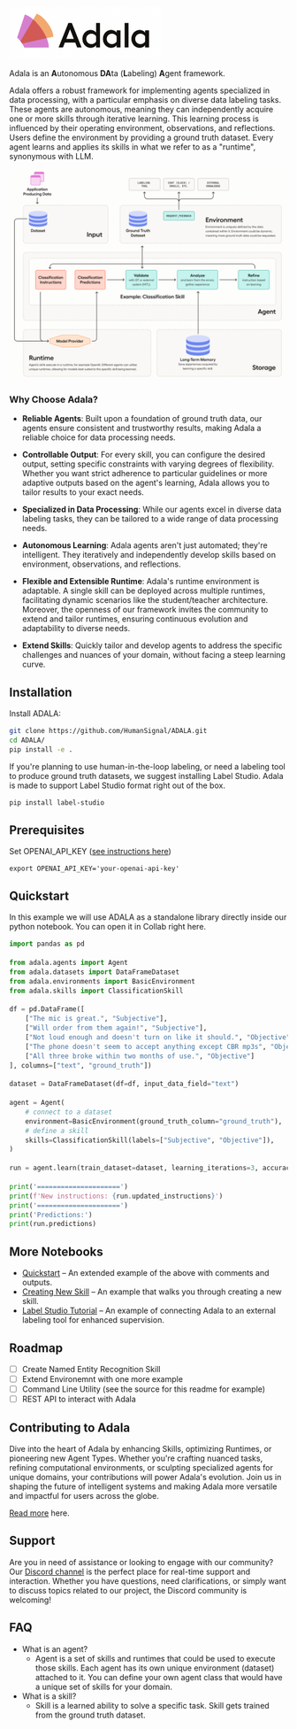 <a href="#"><img src="/static/logo.png" alt="ADALA logo" width="275" ></a>

Adala is an **A**utonomous **DA**ta (**L**abeling) **A**gent framework.

Adala offers a robust framework for implementing agents specialized in data processing, with a particular emphasis on
diverse data labeling tasks. These agents are autonomous, meaning they can independently acquire one or more skills
through iterative learning. This learning process is influenced by their operating environment, observations, and
reflections. Users define the environment by providing a ground truth dataset. Every agent learns and applies its skills
in what we refer to as a "runtime", synonymous with LLM.

![Diagram of components](./static/diagram.png "Diagram of components")

<!-- Offered as an HTTP server, users can interact with Adala via command line or RESTful API, and directly integrate its features in Python Notebooks or scripts. The self-learning mechanism leverages Large Language Models (LLMs) from providers like OpenAI and VertexAI. -->

### Why Choose Adala?

- **Reliable Agents**: Built upon a foundation of ground truth data,
  our agents ensure consistent and trustworthy results, making Adala a
  reliable choice for data processing needs.
  
- **Controllable Output**: For every skill, you can configure the
  desired output, setting specific constraints with varying degrees of
  flexibility. Whether you want strict adherence to particular
  guidelines or more adaptive outputs based on the agent's learning,
  Adala allows you to tailor results to your exact needs.

- **Specialized in Data Processing**: While our agents excel in diverse
  data labeling tasks, they can be tailored to a wide range of data
  processing needs.
  
- **Autonomous Learning**: Adala agents aren't just automated;
  they're intelligent. They iteratively and independently develop
  skills based on environment, observations, and reflections.

- **Flexible and Extensible Runtime**: Adala's runtime environment is
  adaptable. A single skill can be deployed across multiple runtimes,
  facilitating dynamic scenarios like the student/teacher
  architecture. Moreover, the openness of our framework invites the
  community to extend and tailor runtimes, ensuring continuous
  evolution and adaptability to diverse needs.
  
- **Extend Skills**: Quickly tailor and develop agents to address the
  specific challenges and nuances of your domain, without facing a
  steep learning curve.

## Installation

Install ADALA:

```sh
git clone https://github.com/HumanSignal/ADALA.git
cd ADALA/
pip install -e .
```

If you're planning to use human-in-the-loop labeling, or need a labeling tool to produce ground truth datasets, we
suggest installing Label Studio. Adala is made to support Label Studio format right out of the box.

```sh
pip install label-studio
```

## Prerequisites

Set OPENAI_API_KEY ([see instructions here](https://platform.openai.com/docs/quickstart/step-2-setup-your-api-key))

```
export OPENAI_API_KEY='your-openai-api-key'
```

## Quickstart

In this example we will use ADALA as a standalone library directly inside our python notebook. You can open it in Collab
right here.

```python
import pandas as pd

from adala.agents import Agent
from adala.datasets import DataFrameDataset
from adala.environments import BasicEnvironment
from adala.skills import ClassificationSkill

df = pd.DataFrame([
    ["The mic is great.", "Subjective"],
    ["Will order from them again!", "Subjective"],
    ["Not loud enough and doesn't turn on like it should.", "Objective"],
    ["The phone doesn't seem to accept anything except CBR mp3s", "Objective"],
    ["All three broke within two months of use.", "Objective"]
], columns=["text", "ground_truth"])

dataset = DataFrameDataset(df=df, input_data_field="text")

agent = Agent(
    # connect to a dataset
    environment=BasicEnvironment(ground_truth_column="ground_truth"),
    # define a skill
    skills=ClassificationSkill(labels=["Subjective", "Objective"]),
)

run = agent.learn(train_dataset=dataset, learning_iterations=3, accuracy_threshold=0.95)

print('=====================')
print(f'New instructions: {run.updated_instructions}')
print('=====================')
print('Predictions:')
print(run.predictions)
```

## More Notebooks

- [Quickstart](./examples/quickstart.ipynb) – An extended example of the above with comments and outputs.
- [Creating New Skill](./examples/creating_new_skill.ipynb) – An example that walks you through creating a new skill.
- [Label Studio Tutorial](examples/tutorial_label_studio.ipynb) – An example of connecting Adala to an external labeling tool for enhanced supervision.

<!-- 
## Running ADALA as a standalone server (Comming soon!)

Initiate the Adala server. Note: Each agent operates as its own web server.

### Starting the Adala Server

```sh
# Start the Adala server on default port 8090
adala start
```

### Uploading Ground Truth Data

Before teaching skills to Adala, you need to set up the environment and upload data.

```sh
# Upload your dataset
adala upload --file sample_dataset_ground_truth.json
```

### Teaching Skills to Adala

Now, define and teach a new skill to Adala.

```sh
# Define a new skill for classifying objects
adala add-skill --name "Object Classification" --description "Classify text into categories." --instruction "Example: Label trees, cars, and buildings."
```

```sh
# Start the learning process
adala learn --skill "Object Classification" --continuous
```

### Monitoring Optimization

Track the progress of the optimization process.

```sh
# Check the optimization status
adala status
```

### Applying Skills and Predictions

You don't need to wait for optimization to finish. Instruct Adala to apply its skills on new data outside the
environment, turning Adala into a prediction engine. If the predictions generated by the skill are then verified by
human validators or another supervision system, this provides more ground truth data, enhancing the agent's skills. Use
the learned skills and generate predictions.

```sh
# Apply the 'Object Classification' skill on new data
adala apply-skill --name "Object Classification" --file sample_dataset_predict.json
```

### Review Metrics

Get insights into Adala's performance.

```sh
# View detailed metrics
adala metrics
```

## Executing ADALA Command Line

```sh
# Start the Adala server on default port 8090
adala start --port 8090

# Upload your dataset
adala upload --file sample_dataset_ground_truth.json

# Define a new skill for classifying objects
adala add-skill --name "Object Classification" --description "Classify images into categories." --instruction "Example: Label trees, cars, and buildings."

# Start the learning process
adala learn --skill "Object Classification"

# Check the optimization status
adala status

# Apply the 'Object Classification' skill on new data
adala apply-skill --name "Object Classification" --file sample_dataset_predict.json

# View detailed metrics
adala metrics

# Restart the Adala server
adala restart

# Shut down the Adala server
adala shutdown

# List all the skills
adala list-skills

# List all the runtimes
adala list-runtimes

# Retrieve raw logs
adala logs

# Provide help
adala help <command>
```
-->

## Roadmap

- [ ] Create Named Entity Recognition Skill
- [ ] Extend Environemnt with one more example
- [ ] Command Line Utility (see the source for this readme for example)
- [ ] REST API to interact with Adala

## Contributing to Adala

Dive into the heart of Adala by enhancing Skills, optimizing Runtimes, or pioneering new Agent Types. Whether you're
crafting nuanced tasks, refining computational environments, or sculpting specialized agents for unique domains, your
contributions will power Adala's evolution. Join us in shaping the future of intelligent systems and making Adala more
versatile and impactful for users across the globe.

[Read more](./CONTRIBUTION.md) here.

## Support

Are you in need of assistance or looking to engage with our community? Our [Discord channel]() is the perfect place for real-time support and interaction. Whether you have questions, need clarifications, or simply want to discuss topics related to our project, the Discord community is welcoming!

## FAQ

- What is an agent?
  - Agent is a set of skills and runtimes that could be used to execute those skills. Each agent has its own unique environment (dataset) attached to it. You can define your own agent class that would have a unique set of skills for your domain.
- What is a skill?
  - Skill is a learned ability to solve a specific task. Skill gets trained from the ground truth dataset.

